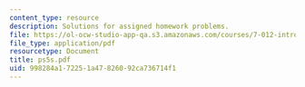 ```yaml
---
content_type: resource
description: Solutions for assigned homework problems.
file: https://ol-ocw-studio-app-qa.s3.amazonaws.com/courses/7-012-introduction-to-biology-fall-2004/998284a172251a47826092ca736714f1_ps5s.pdf
file_type: application/pdf
resourcetype: Document
title: ps5s.pdf
uid: 998284a1-7225-1a47-8260-92ca736714f1
---
```

